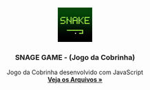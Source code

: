 <p align="center">
  <a href="https://github.com/thiagoimparato/interface-clone-netflix">
    <img src="img/capa.jpg" alt="Logo" width="80" height="80">
  </a>

  <h3 align="center">SNAGE GAME - (Jogo da Cobrinha)</h3>

  <p align="center">
    Jogo da Cobrinha desenvolvido com JavaScript
    <br />
    <a href="https://github.com/thiagoimparato/jogo-cobrinha-javascript"><strong>Veja os Arquivos »</strong></a>
  
</p>
